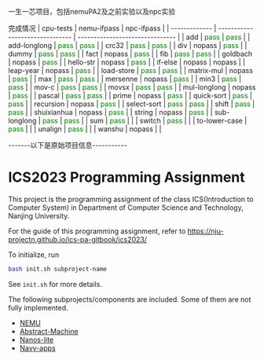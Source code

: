 一生一芯项目，包括nemuPA2及之前实验以及npc实验

完成情况
| cpu-tests     | nemu-ifpass                     | npc-ifpass                      |
| ------------- | ------------------------------- | ------------------------------- |
| add           | <font color=#008000>pass</font> | <font color=#008000>pass</font> |
| add-longlong  | <font color=#008000>pass</font> | <font color=#008000>pass</font> |
| crc32         | <font color=#008000>pass</font> | <font color=#008000>pass</font> |
| div           | nopass                          | <font color=#008000>pass</font> |
| dummy         | <font color=#008000>pass</font> | <font color=#008000>pass</font> |
| fact          | nopass                          | <font color=#008000>pass</font> |
| fib           | <font color=#008000>pass</font> | <font color=#008000>pass</font> |
| goldbach      | nopass                          | <font color=#008000>pass</font> |
| hello-str     | nopass                          | <font color=#008000>pass</font> |
| if-else       | nopass                          | nopass                          |
| leap-year     | nopass                          | <font color=#008000>pass</font> |
| load-store    | <font color=#008000>pass</font> | <font color=#008000>pass</font> |
| matrix-mul    | nopass                          | <font color=#008000>pass</font> |
| max           | <font color=#008000>pass</font> | <font color=#008000>pass</font> |
| mersenne      | nopass                          | <font color=#008000>pass</font> |
| min3          | <font color=#008000>pass</font> | <font color=#008000>pass</font> |
| mov-c         | <font color=#008000>pass</font> | <font color=#008000>pass</font> |
| movsx         | <font color=#008000>pass</font> | <font color=#008000>pass</font> |
| mul-longlong  | nopass                          | <font color=#008000>pass</font> |
| pascal        | <font color=#008000>pass</font> | <font color=#008000>pass</font> |
| prime         | nopass                          | <font color=#008000>pass</font> |
| quick-sort    | <font color=#008000>pass</font> | <font color=#008000>pass</font> |
| recursion     | nopass                          | <font color=#008000>pass</font> |
| select-sort   | <font color=#008000>pass</font> | <font color=#008000>pass</font> |
| shift         | <font color=#008000>pass</font> | <font color=#008000>pass</font> |
| shuixianhua   | nopass                          | <font color=#008000>pass</font> |
| string        | nopass                          | <font color=#008000>pass</font> |
| sub-longlong  | <font color=#008000>pass</font> | <font color=#008000>pass</font> |
| sum           | <font color=#008000>pass</font> |                                 |
| switch        | <font color=#008000>pass</font> |                                 |
| to-lower-case | <font color=#008000>pass</font> |                                 |
| unalign       | <font color=#008000>pass</font> |                                 |
| wanshu        | nopass                          |                                 |

-------以下是原始项目信息-----------
# ICS2023 Programming Assignment

This project is the programming assignment of the class ICS(Introduction to Computer System)
in Department of Computer Science and Technology, Nanjing University.

For the guide of this programming assignment,
refer to https://nju-projectn.github.io/ics-pa-gitbook/ics2023/

To initialize, run
```bash
bash init.sh subproject-name
```
See `init.sh` for more details.

The following subprojects/components are included. Some of them are not fully implemented.
* [NEMU](https://github.com/NJU-ProjectN/nemu)
* [Abstract-Machine](https://github.com/NJU-ProjectN/abstract-machine)
* [Nanos-lite](https://github.com/NJU-ProjectN/nanos-lite)
* [Navy-apps](https://github.com/NJU-ProjectN/navy-apps)
